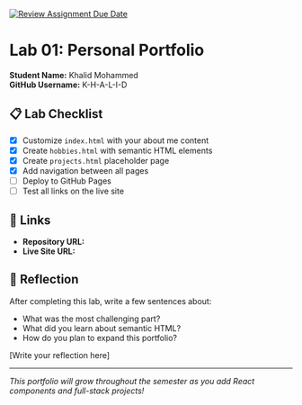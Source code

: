 [![Review Assignment Due Date](https://classroom.github.com/assets/deadline-readme-button-22041afd0340ce965d47ae6ef1cefeee28c7c493a6346c4f15d667ab976d596c.svg)](https://classroom.github.com/a/fEVZN0YI)
# Lab 01: Personal Portfolio

**Student Name:** Khalid Mohammed  
**GitHub Username:** K-H-A-L-I-D

## 📋 Lab Checklist

- [x] Customize `index.html` with your about me content
- [x] Create `hobbies.html` with semantic HTML elements  
- [x] Create `projects.html` placeholder page
- [x] Add navigation between all pages
- [ ] Deploy to GitHub Pages
- [ ] Test all links on the live site

## 🔗 Links

- **Repository URL:** 
- **Live Site URL:** 

## 📝 Reflection

After completing this lab, write a few sentences about:
- What was the most challenging part?
- What did you learn about semantic HTML?
- How do you plan to expand this portfolio?

[Write your reflection here]

---

*This portfolio will grow throughout the semester as you add React components and full-stack projects!*